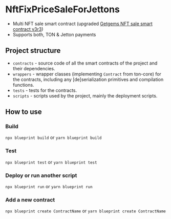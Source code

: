 # NftFixPriceSaleForJettons

- Multi NFT sale smart contract (upgraded [Getgems NFT sale smart contract v3r3](https://github.com/getgems-io/nft-contracts/tree/main/packages/contracts/nft-fixprice-sale-v3)) 
- Supports both, TON & Jetton payments

## Project structure

-   `contracts` - source code of all the smart contracts of the project and their dependencies.
-   `wrappers` - wrapper classes (implementing `Contract` from ton-core) for the contracts, including any [de]serialization primitives and compilation functions.
-   `tests` - tests for the contracts.
-   `scripts` - scripts used by the project, mainly the deployment scripts.

## How to use

### Build

`npx blueprint build` or `yarn blueprint build`

### Test

`npx blueprint test` or `yarn blueprint test`

### Deploy or run another script

`npx blueprint run` or `yarn blueprint run`

### Add a new contract

`npx blueprint create ContractName` or `yarn blueprint create ContractName`
